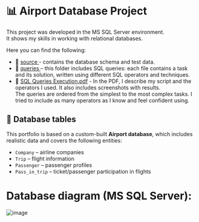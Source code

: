 # 📊 Airport Database Project

This project was developed in the MS SQL Server environment.<br>
It shows my skills in working with relational databases.

Here you can find the following:<br>
  -  📂 <a href="https://github.com/nshubina/Portfolio/tree/20a253dd2a49fcf62f68ea92af50025bf3cd4569/SQL/source" target="_blank">source </a> - contains the database schema and test data.
  -  📂 <a href="https://github.com/nshubina/Portfolio/tree/2396b1d016228ab1872a92f0e9622c92dc489d3c/SQL/Queries" target="_blank">queries </a> – this folder includes SQL queries: each file contains a task and its solution, written using different SQL operators and techniques.
  -  📄 <a href="https://github.com/nshubina/Portfolio/blob/803ea12269aff9114afe4e848bb49bcb8adc9980/SQL/SQL%20Query%20Execution.pdf" target="_">SQL Queries Execution.pdf</a> - In the PDF, I describe my script and the operators I used. It also includes screenshots with results.<br>
    The queries are ordered from the simplest to the most complex tasks. I tried to include as many operators as I know and feel confident using.
  
## 📅 Database tables

This portfolio is based on a custom-built **Airport database**, which includes realistic data and covers the following entities:
- `Company` – airline companies
- `Trip` – flight information
- `Passenger` – passenger profiles
- `Pass_in_trip` – ticket/passenger participation in flights


# Database diagram (MS SQL Server):


![image](https://github.com/user-attachments/assets/00bd4bd7-0022-443f-beab-d028da7488ac)


